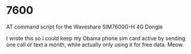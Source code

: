 # 7600
AT command script for the Waveshare SIM7600G-H 4G Dongle

I wrote this so i could keep my Obama phone sim card active by sending one call or text a month, while actually only using it for free data.
Meow.
